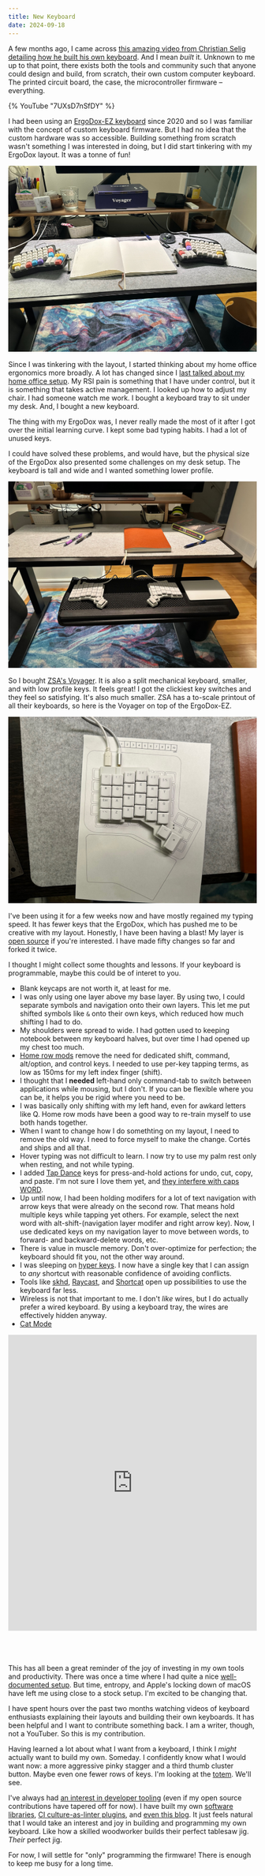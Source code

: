 ```yaml
---
title: New Keyboard
date: 2024-09-18
---
```


A few months ago, I came across [this amazing video from Christian Selig detailing how he built his own keyboard](https://www.youtube.com/watch?v=7UXsD7nSfDY). And I mean _built_ it. Unknown to me up to that point, there exists both the tools and community such that anyone could design and build, from scratch, their own custom computer keyboard. The printed circuit board, the case, the microcontroller firmware – everything.

{% YouTube "7UXsD7nSfDY" %}

I had been using an [ErgoDox-EZ keyboard](https://ergodox-ez.com) since 2020 and so I was familiar with the concept of custom keyboard firmware. But I had no idea that the custom hardware was so accessible. Building something from scratch wasn't something I was interested in doing, but I did start tinkering with my ErgoDox layout. It was a tonne of fun!

![Photo of my ErgoDox on my desk with a notepad in the middle](./ergodox.jpeg)

Since I was tinkering with the layout, I started thinking about my home office ergonomics more broadly. A lot has changed since I [last talked about my home office setup](https://people.zsa.io/ash-furrow/). My RSI pain is something that I have under control, but it is something that takes active management. I looked up how to adjust my chair. I had someone watch me work. I bought a keyboard tray to sit under my desk. And, I bought a new keyboard.

The thing with my ErgoDox was, I never really made the most of it after I got over the initial learning curve. I kept some bad typing habits. I had a lot of unused keys.

I could have solved these problems, and would have, but the physical size of the ErgoDox also presented some challenges on my desk setup. The keyboard is tall and wide and I wanted something lower profile.

![Photo of my new setup, including a keyboard tray](./voyager.jpeg)

So I bought [ZSA's Voyager](https://www.zsa.io/voyager). It is also a split mechanical keyboard, smaller, and with low profile keys. It feels great! I got the clickiest key switches and they feel so satisfying. It's also much smaller. ZSA has a to-scale printout of all their keyboards, so here is the Voyager on top of the ErgoDox-EZ.

![Voyager keyboard sitting on top of to-scale ErgoDox EZ](./size-comparison.jpeg)

I've been using it for a few weeks now and have mostly regained my typing speed. It has fewer keys that the ErgoDox, which has pushed me to be creative with my layout. Honestly, I have been having a blast! My layer is [open source](https://configure.zsa.io/voyager/layouts/NWX4X/YGQ34/4) if you're interested. I have made fifty changes so far and forked it twice.

I thought I might collect some thoughts and lessons. If your keyboard is programmable, maybe this could be of interet to you.

- Blank keycaps are not worth it, at least for me.
- I was only using one layer above my base layer. By using two, I could separate symbols and navigation onto their own layers. This let me put shifted symbols like `&` onto their own keys, which reduced how much shifting I had to do.
- My shoulders were spread to wide. I had gotten used to keeping notebook between my keyboard halves, but over time I had opened up my chest too much.
- [Home row mods](https://precondition.github.io/home-row-mods) remove the need for dedicated shift, command, alt/option, and control keys. I needed to use per-key tapping terms, as low as 150ms for my left index finger (shift).
- I thought that I **needed** left-hand only command-tab to switch between applications while mousing, but I don't. If you can be flexible where you can be, it helps you be rigid where you need to be.
- I was basically only shifting with my left hand, even for awkard letters like Q. Home row mods have been a good way to re-train myself to use both hands together.
- When I want to change how I do somethting on my layout, I need to remove the old way. I need to force myself to make the change. Cortés and ships and all that.
- Hover typing was not difficult to learn. I now try to use my palm rest only when resting, and not while typing.
- I added [Tap Dance](https://blog.zsa.io/2101-introducing-tap-dance/) keys for press-and-hold actions for undo, cut, copy, and paste. I'm not sure I love them yet, and [they interfere with caps WORD](https://github.com/qmk/qmk_firmware/issues/19574).
- Up until now, I had been holding modifers for a lot of text navigation with arrow keys that were already on the second row. That means hold multiple keys while tapping yet others. For example, select the next word with alt-shift-(navigation layer modifer and right arrow key). Now, I use dedicated keys on my navigation layer to move between words, to forward- and backward-delete words, etc.
- There is value in muscle memory. Don't over-optimize for perfection; the keyboard should fit you, not the other way around.
- I was sleeping on [hyper keys](https://brettterpstra.com/2012/12/08/a-useful-caps-lock-key/). I now have a single key that I can assign to _any_ shortcut with reasonable confidence of avoiding conflicts.
- Tools like [skhd](https://github.com/koekeishiya/skhd), [Raycast](https://www.raycast.com), and [Shortcat](https://shortcat.app) open up possibilities to use the keyboard far less.
- Wireless is not that important to me. I don't _like_ wires, but I do actually prefer a wired keyboard. By using a keyboard tray, the wires are effectively hidden anyway.
- [Cat Mode](https://tenforward.social/@ashfurrow/113160750825678795)

<iframe
  src="https://tenforward.social/@ashfurrow/113160750825678795/embed"
  class="mastodon-embed"
  style="max-width: 100%; border: 0; margin-bottom: 50px"
  width="600"
  height="600"
  allowfullscreen="allowfullscreen"
></iframe>
<script src="https://tenforward.social/embed.js" async="async"></script>

<!--
I’ve added a new feature to my programmable keyboard: Cat Mode.
Tapping QWER activates the combo to enter Cat Mode. This combo is easy to do but hard to do by accident.
In Cat Mode, all the buttons are disabled except F and J, which are the combo used to leave Cat Mode. F and J get lit up by RGB to make it obvious how to leave Cat Mode. Like a Zelda Dungeon. This combo easy to do but hard for my cat to do.
If you have a cat and a programmable keyboard, try it out.
-->

This has all been a great reminder of the joy of investing in my own tools and productivity. There was once a time where I had quite a nice [well-documented setup](https://gist.github.com/ashfurrow/3865eed417a5fbe8402708e2c706eea6/revisions). But time, entropy, and Apple's locking down of macOS have left me using close to a stock setup. I'm excited to be changing that.

I have spent hours over the past two months watching videos of keyboard enthusiasts explaining their layouts and building their own keyboards. It has been helpful and I want to contribute something back. I am a writer, though, not a YouTuber. So this is my contribution.

Having learned a lot about what I want from a keyboard, I think I _might_ actually want to build my own. Someday. I confidently know what I would want now: a more aggressive pinky stagger and a third thumb cluster button. Maybe even one fewer rows of keys. I'm looking at the [totem](https://github.com/GEIGEIGEIST/TOTEM). We'll see.

I've always had [an interest in developer tooling](https://ashfurrow.com/blog/craft-and-tooling/) (even if my open source contributions have tapered off for now). I have built my own [software libraries](https://github.com/Moya/Moya), [CI culture-as-linter plugins](https://github.com/ashfurrow/danger-swiftlint), and [even this blog](https://github.com/ashfurrow/blog). It just feels natural that I would take an interest and joy in building and programming my own keyboard. Like how a skilled woodworker builds their perfect tablesaw jig. _Their_ perfect jig.

For now, I will settle for "only" programming the firmware! There is enough to keep me busy for a long time.
